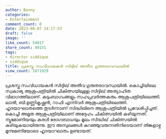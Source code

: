 ```yaml
---
author: Bonny
categories:
- Entertainment
comment_count: 0
date: 2023-08-07 14:17:53
draft: false
image: ''
like_count: 54017
share_count: 40151
tags:
- director siddique
- siddique
title: പ്രശസ്ത സംവിധായകൻ സിദ്ദിഖ് അതീവ ഗുരുതരാവസ്ഥയിൽ
view_count: 1871929
---
```


പ്രശസ്ത സംവിധായകൻ സിദ്ദിഖ് അതീവ ഗുരുതരാവസ്ഥയിൽ. കൊച്ചിയിലെ സ്വകാര്യ ആശുപത്രിയിൽ ചികിത്സയിലുള്ള സിദ്ദിഖ് അത്യാഹിത വിഭാഗത്തിലാണ്. കുടുംബാഗംങ്ങളും സഹപ്രവർത്തകരും ആശുപത്രിയിലെത്തി. ലാൽ, ബി.ഉണ്ണികൃഷ്ണൻ, റാഫി എന്നിവർ ആശുപത്രിയിലെത്തി. ഹൃദയാഘാതത്തെ തുടർന്നാണ് സിദ്ധിഖിനെ ആശുപത്രിയിൽ പ്രവേശിപ്പിച്ചത്. കൊച്ചി അമൃത ആശുപത്രിയിലാണ് അദ്ദേഹം ചികിത്സയിൽ കഴിയുന്നത്. ന്യൂമോണിയയും കരൾ രോഗബാധയും മൂലം സിദ്ധിഖ് ചികിത്സയിൽ കഴിയുകയായിരുന്നു. ഈ അസുഖങ്ങൾ കുറഞ്ഞുവരുന്നതിനിടെയാണ് തിങ്കളാഴ്ച മൂന്നുമണിയോടെ ഹൃദയാഘാതം ഉണ്ടായത്.